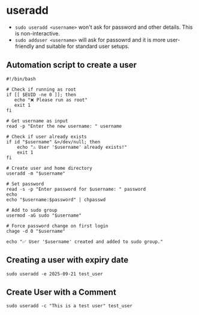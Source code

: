 # useradd

- `sudo useradd <username>` won't ask for password and other details. This is non-interactive.
- `sudo adduser <username>` will ask for passowrd and it is more user-friendly and suitable for standard user setups.

## Automation script to create a user

```
#!/bin/bash

# Check if running as root
if [[ $EUID -ne 0 ]]; then
   echo "❌ Please run as root"
   exit 1
fi

# Get username as input
read -p "Enter the new username: " username

# Check if user already exists
if id "$username" &>/dev/null; then
    echo "⚠️ User '$username' already exists!"
    exit 1
fi

# Create user and home directory
useradd -m "$username"

# Set password
read -s -p "Enter password for $username: " password
echo
echo "$username:$password" | chpasswd

# Add to sudo group
usermod -aG sudo "$username"

# Force password change on first login
chage -d 0 "$username"

echo "✅ User '$username' created and added to sudo group."
```

## Creating a user with expiry date

`sudo useradd -e 2025-09-21 test_user`

## Create User with a Comment

`sudo useradd -c "This is a test user" test_user`
